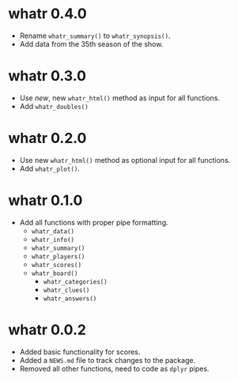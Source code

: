 # whatr 0.4.0

* Rename `whatr_summary()` to `whatr_synopsis()`.
* Add data from the 35th season of the show.

# whatr 0.3.0

* Use _new_, new `whatr_html()` method as input for all functions.
* Add `whatr_doubles()`

# whatr 0.2.0

* Use new `whatr_html()` method as optional input for all functions.
* Add `whatr_plot()`.

# whatr 0.1.0

* Add all functions with proper pipe formatting.
  * `whatr_data()`
  * `whatr_info()`
  * `whatr_summary()`
  * `whatr_players()`
  * `whatr_scores()`
  * `whatr_board()`
      * `whatr_categories()`
      * `whatr_clues()`
      * `whatr_answers()`

# whatr 0.0.2

* Added basic functionality for scores.
* Added a `NEWS.md` file to track changes to the package.
* Removed all other functions, need to code as `dplyr` pipes.
